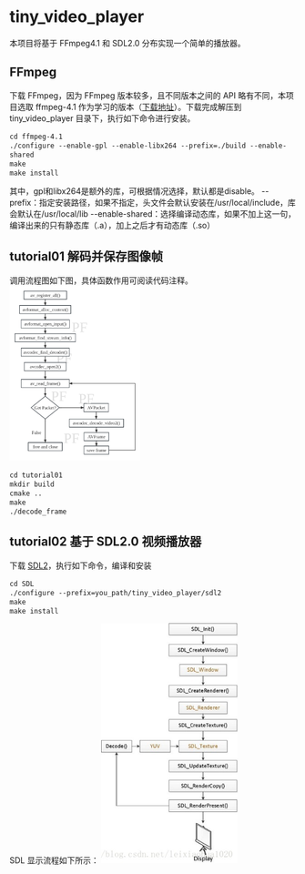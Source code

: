 # tiny_video_player
本项目将基于 FFmpeg4.1 和 SDL2.0 分布实现一个简单的播放器。

## FFmpeg
下载 FFmpeg，因为 FFmpeg 版本较多，且不同版本之间的 API 略有不同，本项目选取 ffmpeg-4.1 作为学习的版本（[下载地址](http://www.ffmpeg.org/releases/)）。下载完成解压到 tiny_video_player 目录下，执行如下命令进行安装。

```shell
cd ffmpeg-4.1
./configure --enable-gpl --enable-libx264 --prefix=./build --enable-shared
make
make install
```
其中，gpl和libx264是额外的库，可根据情况选择，默认都是disable。
--prefix：指定安装路径，如果不指定，头文件会默认安装在/usr/local/include，库会默认在/usr/local/lib
--enable-shared：选择编译动态库，如果不加上这一句，编译出来的只有静态库（.a），加上之后才有动态库（.so）

## tutorial01 解码并保存图像帧
调用流程图如下图，具体函数作用可阅读代码注释。
<img src="./pic/flowchart.jpg" alt="解码流程图" style="zoom:30%;" />
```shell
cd tutorial01
mkdir build
cmake ..
make
./decode_frame
```

## tutorial02 基于 SDL2.0 视频播放器
下载 [SDL2](https://github.com/libsdl-org/SDL/releases)，执行如下命令，编译和安装
```shell
cd SDL
./configure --prefix=you_path/tiny_video_player/sdl2
make
make install
```
SDL 显示流程如下所示：
<img src="./pic/SDL.jpeg" alt="SDL流程" style="zoom:80%;" />